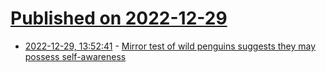# [Published on 2022-12-29](index.md)

* [2022-12-29, 13:52:41](https://news.ycombinator.com/item?id=34172580) - [Mirror test of wild penguins suggests they may possess self-awareness](https://phys.org/news/2022-12-mirror-wild-penguins-self-awareness.html)
